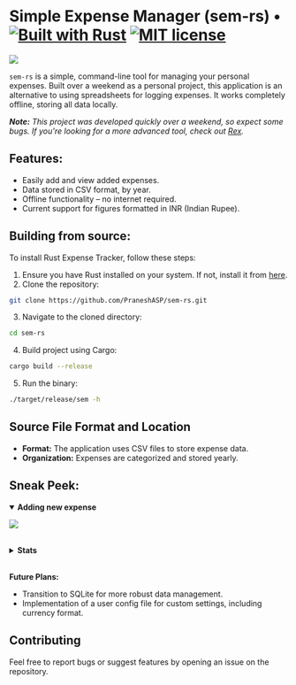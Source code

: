 
# Simple Expense Manager (sem-rs) • [![Built with Rust](https://img.shields.io/badge/built%20with-Rust-orange.svg)](https://www.rust-lang.org/) [![MIT license](https://img.shields.io/badge/License-MIT-blue.svg)](LICENSE)


![](./assets/sem-intro.gif)

`sem-rs` is a simple, command-line tool for managing your personal expenses. Built over a weekend as a personal project, this application is an alternative to using spreadsheets for logging expenses. It works completely offline, storing all data locally.

***Note:** This project was developed quickly over a weekend, so expect some bugs. If you're looking for a more advanced tool, check out [Rex](https://github.com/TheRustyPickle/Rex).*

## Features:
- Easily add and view added expenses.
- Data stored in CSV format, by year.
- Offline functionality – no internet required.
- Current support for figures formatted in INR (Indian Rupee).

## Building from source:

To install Rust Expense Tracker, follow these steps:

1. Ensure you have Rust installed on your system. If not, install it from [here](https://www.rust-lang.org/tools/install).
2. Clone the repository:
```bash
git clone https://github.com/PraneshASP/sem-rs.git
```
3. Navigate to the cloned directory:
```bash
cd sem-rs
```
4. Build project using Cargo:
```bash
cargo build --release
```
5. Run the binary:
```bash
./target/release/sem -h
```

## Source File Format and Location

- **Format:** The application uses CSV files to store expense data.
- **Organization:** Expenses are categorized and stored yearly.

## Sneak Peek:
<details open>
  <summary><b>Adding new expense</b></summary>

![](./assets/sem-new.gif)

</details>
 
<br/>

<details>
  <summary><b>Stats</b></summary>

![](./assets/sem-summary.gif)

</details>

<br/>

**Future Plans:**
- Transition to SQLite for more robust data management.
- Implementation of a user config file for custom settings, including currency format.

## Contributing

Feel free to report bugs or suggest features by opening an issue on the repository.

